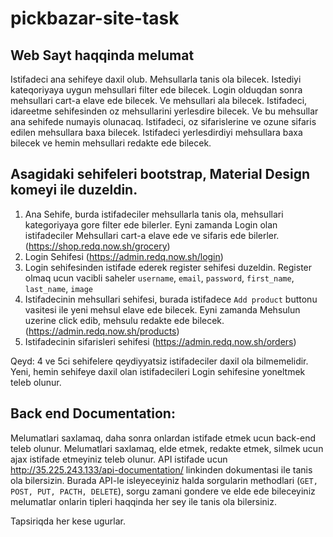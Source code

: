# pickbazar-site-task

##  Web Sayt haqqinda melumat
Istifadeci ana sehifeye daxil olub. Mehsullarla tanis ola bilecek. Istediyi kateqoriyaya uygun mehsullari filter ede bilecek. Login olduqdan sonra mehsullari cart-a elave ede bilecek. Ve mehsullari ala bilecek. Istifadeci, idareetme sehifesinden oz mehsullarini yerlesdire bilecek. Ve bu mehsullar ana sehifede numayis olunacaq. Istifadeci, oz sifarislerine ve ozune sifaris edilen mehsullara baxa bilecek. Istifadeci yerlesdirdiyi mehsullara baxa bilecek ve hemin mehsullari redakte ede bilecek.

## Asagidaki sehifeleri bootstrap, Material Design komeyi ile duzeldin.
1. Ana Sehife, burda istifadeciler mehsullarla tanis ola, mehsullari kategoriyaya gore filter ede bilerler. Eyni zamanda Login olan istifadeciler Mehsullari cart-a elave ede ve sifaris ede bilerler. (https://shop.redq.now.sh/grocery) 
2. Login Sehifesi (https://admin.redq.now.sh/login)
3. Login sehifesinden istifade ederek register sehifesi duzeldin. Register olmaq ucun vacibli saheler 
`username`, `email`, `password`, `first_name`, `last_name`, `image`
4. Istifadecinin mehsullari sehifesi, burada istifadece `Add product` buttonu vasitesi ile yeni mehsul elave ede bilecek. Eyni zamanda Mehsulun uzerine click edib, mehsulu redakte ede bilecek. (https://admin.redq.now.sh/products)
5. Istifadecinin sifarisleri sehifesi (https://admin.redq.now.sh/orders)

Qeyd: 4 ve 5ci sehifelere qeydiyyatsiz istifadeciler daxil ola bilmemelidir. Yeni, hemin sehifeye daxil olan istifadecileri Login sehifesine yoneltmek teleb olunur.

## Back end Documentation:
Melumatlari saxlamaq, daha sonra onlardan istifade etmek ucun back-end teleb olunur. Melumatlari saxlamaq, elde etmek, redakte etmek, silmek ucun ajax istifade etmeyiniz teleb olunur.
API istifade ucun http://35.225.243.133/api-documentation/ linkinden dokumentasi ile tanis ola bilersizin. Burada API-le isleyeceyiniz halda sorgularin methodlari (`GET, POST, PUT, PACTH, DELETE`), sorgu zamani gondere ve elde ede bileceyiniz melumatlar onlarin tipleri haqqinda her sey ile tanis ola bilersiniz. 

Tapsiriqda her kese ugurlar. 
